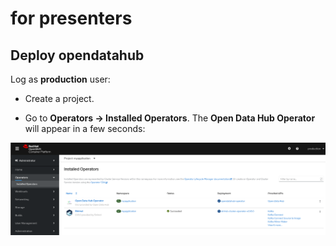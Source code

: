 # for presenters

## Deploy opendatahub

Log as **production** user:

+ Create a project.

+ Go to **Operators -> Installed Operators**. The **Open Data Hub Operator** will appear in a few seconds:

![odh-operator](imgs/production-odh-operator.png)


